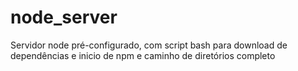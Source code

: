 # node_server

Servidor node pré-configurado, com script bash para download de dependências e inicio de npm e caminho de diretórios completo
